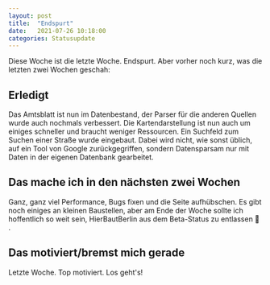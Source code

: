 ```yaml
---
layout: post
title:  "Endspurt"
date:   2021-07-26 10:18:00
categories: Statusupdate
---
```

Diese Woche ist die letzte Woche. Endspurt. Aber vorher noch kurz, was die letzten zwei Wochen geschah:

## Erledigt

Das Amtsblatt ist nun im Datenbestand, der Parser für die anderen Quellen wurde auch nochmals verbessert. Die Kartendarstellung ist nun auch um einiges schneller und braucht weniger Ressourcen. Ein Suchfeld zum Suchen einer Straße wurde eingebaut. Dabei wird nicht, wie sonst üblich, auf ein Tool von Google zurückgegriffen, sondern Datensparsam nur mit Daten in der eigenen Datenbank gearbeitet. 

## Das mache ich in den nächsten zwei Wochen

Ganz, ganz viel Performance, Bugs fixen und die Seite aufhübschen. Es gibt noch einiges an kleinen Baustellen, aber am Ende der Woche sollte ich hoffentlich so weit sein, HierBautBerlin aus dem Beta-Status zu entlassen 🥳 .

## Das motiviert/bremst mich gerade

Letzte Woche. Top motiviert. Los geht's!